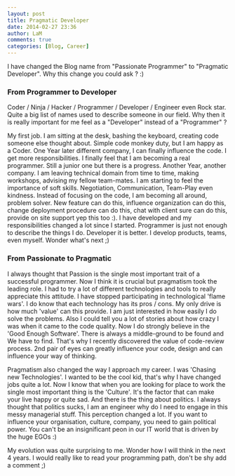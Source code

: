 ```yaml
---
layout: post
title: Pragmatic Developer
date: 2014-02-27 23:36
author: LaM
comments: true
categories: [Blog, Career]
---
```

I have changed the Blog name from "Passionate Programmer" to "Pragmatic Developer". Why this change you could ask ? :)

<h3>From Programmer to Developer</h3>

Coder / Ninja / Hacker / Programmer / Developer / Engineer even Rock star.  Quite a big list of names used to describe someone in our field. Why then it is really important for me feel as a "Developer" instead of a "Programmer" ?

My first job. I am sitting at the desk, bashing the keyboard, creating code someone else thought about. Simple code monkey duty, but I am happy as a Coder. One Year later different company, I can finally influence the code. I get more responsibilities. I finally feel that I am becoming a real programmer. Still a junior one but there is a progress. Another Year, another company. I am leaving technical domain from time to time, making workshops, advising my fellow team-mates. I am starting to feel the importance of soft skills. Negotiation, Communication, Team-Play even kindness. Instead of focusing on the code, I am becoming all around, problem solver. New feature can do this, influence organization can do this, change deployment procedure can do this, chat with client sure can do this, provide on site support yep this too :). I have developed and my responsibilities changed a lot since I started. Programmer is just not enough to describe the things I do. Developer it is better. I develop products, teams, even myself. Wonder what's next ;) 

<h3>From Passionate to Pragmatic</h3>

I always thought that Passion is the single most important trait of a successful programmer. Now I think it is crucial but pragmatism took the leading role. I had to try a lot of different technologies and tools to really appreciate this attitude. I have stopped participating in technological 'flame wars'. I do know that each technology has its pros / cons. My only drive is how much 'value' can this provide. I am just interested in how easily I do solve the problems. Also I could tell you a lot of stories about how crazy I was when it came to the code quality. Now I do strongly believe in the 'Good Enough Software'. There is always a middle-ground to be found and We have to find. That's why I recently discovered the value of code-review process. 2nd pair of eyes can greatly influence your code, design and can influence your way of thinking.

Pragmatism also changed the way I approach my career. I was 'Chasing new Technologies'. I wanted to be the cool kid, that's why I have changed jobs quite a lot. Now I know that when you are looking for place to work the single most important thing is the 'Culture'. It's the factor that can make your live happy or quite sad. And there is the thing about politics. I always thought that politics sucks, I am an engineer why do I need to engage in this messy managerial stuff. This perception changed a lot. If you want to influence your organisation, culture, company, you need to gain political power. You can't be an insignificant peon in our IT world that is driven by the huge EGOs :)

My evolution was quite surprising to me. Wonder how I will think in the next 4 years. I would really like to read your programming path, don't be shy add a comment ;)
